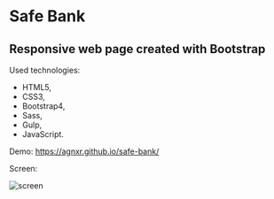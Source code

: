 # Safe Bank

## Responsive web page created with Bootstrap

Used technologies:

* HTML5,
* CSS3,
* Bootstrap4,
* Sass,
* Gulp,
* JavaScript.

Demo: https://agnxr.github.io/safe-bank/

Screen:

![screen](https://user-images.githubusercontent.com/32043294/35219045-312423aa-ff71-11e7-8c34-6502500bf6df.png)



